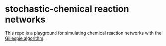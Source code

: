 # stochastic-chemical reaction networks

This repo is a playground for simulating chemical reaction networks with the [Gillespie algorithm](https://en.wikipedia.org/wiki/Gillespie_algorithm).

